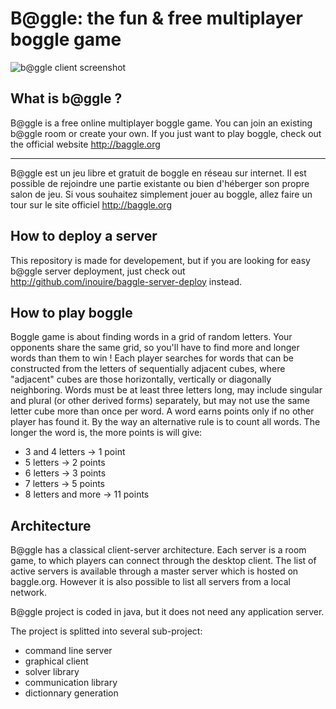 B@ggle: the fun & free multiplayer boggle game
==============================================

![b@ggle client screenshot](http://baggle.org/img/baggle-2.1-mac.png "This is how b@ggle client looks like")

## What is b@ggle ?

B@ggle is a free online multiplayer boggle game. You can join an existing b@ggle room or create your own.
If you just want to play boggle, check out the official website http://baggle.org

------------------------------------------------------------------------------

B@ggle est un jeu libre et gratuit de boggle en réseau sur internet. Il est possible de rejoindre une partie existante ou bien d'héberger son propre salon de jeu.
Si vous souhaitez simplement jouer au boggle, allez faire un tour sur le site officiel http://baggle.org

## How to deploy a server

This repository is made for developement, but if you are looking for easy b@ggle server deployment, just check out http://github.com/inouire/baggle-server-deploy instead.

## How to play boggle

Boggle game is about finding words in a grid of random letters. Your opponents share the same grid, so you'll have to find more and longer words than them to win !
Each player searches for words that can be constructed from the letters of sequentially adjacent cubes, where "adjacent" cubes are those horizontally, vertically or diagonally neighboring.
Words must be at least three letters long, may include singular and plural (or other derived forms) separately, but may not use the same letter cube more than once per word.
A word earns points only if no other player has found it. By the way an alternative rule is to count all words.
The longer the word is, the more points is will give:
* 3 and 4 letters -> 1 point
* 5 letters -> 2 points
* 6 letters -> 3 points
* 7 letters -> 5 points
* 8 letters and more -> 11 points

## Architecture

B@ggle has a classical client-server architecture. Each server is a room game, to which players can connect through the desktop client.
The list of active servers is available through a master server which is hosted on baggle.org.
However it is also possible to list all servers from a local network.

B@ggle project is coded in java, but it does not need any application server.

The project is splitted into several sub-project:
* command line server
* graphical client
* solver library
* communication library
* dictionnary generation

